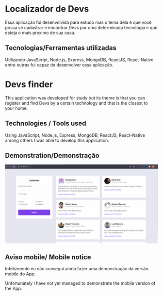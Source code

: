 # Localizador de Devs

Essa aplicação foi desenvolvida para estudo mas o tema dela é que você possa se cadastrar e encontrar Devs por uma determinada tecnologia e que esteja o mais proximo de sua casa.

## Tecnologias/Ferramentas utilizadas 

Utilizando JavaScript, Node.js, Express, MongoDB, ReactJS, React-Native entre outras fui capaz de desenvolver essa aplicação.


# Devs finder

This application was developed for study but its theme is that you can register and find Devs by a certain technology and that is the closest to your home.

## Technologies / Tools used

Using JavaScript, Node.js, Express, MongoDB, ReactJS, React-Native among others I was able to develop this application.

##  Demonstration/Demonstração

![Gif localizador de Devs](https://github.com/Rodrigo001-de/Localizador-de-devs-frontend/blob/master/Localizador-Devs.gif)

## Aviso mobile/ Mobile notice

Infelizmente eu não consegui ainda fazer uma demonstração da versão mobile do App.

Unfortunately I have not yet managed to demonstrate the mobile version of the App.
